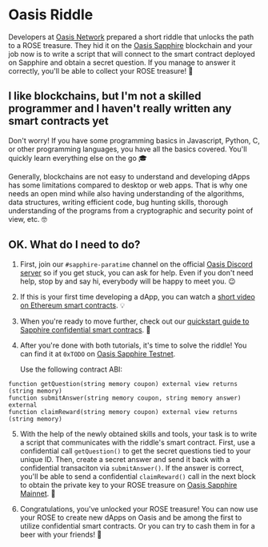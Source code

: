 # Oasis Riddle

Developers at [Oasis Network][oasis-network] prepared a short riddle
that unlocks the path to a ROSE treasure. They hid it on the [Oasis Sapphire][oasis-explorer]
blockchain and your job now is to write a script that will connect to the
smart contract deployed on Sapphire and obtain
a secret question. If you manage to answer it correctly, 
you'll be able to collect your ROSE treasure! 🌹

## I like blockchains, but I'm not a skilled programmer and  I haven't really written any smart contracts yet

Don't worry! If you have some programming basics in Javascript, Python, C, or other programming languages, you have all the basics covered. You'll quickly learn everything else on the go 🎓

Generally, blockchains are not easy to understand and developing dApps has
some limitations compared to desktop or web apps. That is why one needs 
an open mind while also having understanding of the algorithms, 
data structures, writing efficient code, bug hunting skills, thorough
understanding of the programs from a cryptographic and security point of view, etc. 🤓

## OK. What do I need to do?

1. First, join our `#sapphire-paratime` channel on the official
   [Oasis Discord server][oasis-discord] so if you get stuck, you can ask for help.
   Even if you don't need help, stop by and say hi, everybody will be happy to meet you. 😉

2. If this is your first time developing a dApp, you can watch a 
   [short video on Ethereum smart contracts][ethereum-tutorial]. 💡

3. When you're ready to move further, check out our 
   [quickstart guide to Sapphire confidential smart contracs][oasis-sapphire-quickstart]. 💎

4. After you're done with both tutorials, it's time to solve the riddle! You can find it at
   `0xTODO` on [Oasis Sapphire Testnet][oasis-explorer]. 
   
   Use the following contract ABI:

```solidity
function getQuestion(string memory coupon) external view returns (string memory)
function submitAnswer(string memory coupon, string memory answer) external
function claimReward(string memory coupon) external view returns (string memory)
```

5. With the help of the newly obtained skills and tools, your task is to write a script
   that communicates with the riddle's smart contract. First, use a confidential call
   `getQuestion()` to get the secret questions tied to your unique ID. Then, create
   a secret answer and send it back with a confidential transaciton via 
   `submitAnswer()`. If the answer is correct, you'll be able to send a confidential 
   `claimReward()` call in the next block to obtain the private key 
   to your ROSE treasure on [Oasis Sapphire Mainnet][oasis-explorer]. 🎉

6. Congratulations, you've unlocked your ROSE treasure! You can now use your ROSE
   to create new dApps on Oasis and be among the first to utilize confidential smart contracts. 
   Or you can try to cash them in for a beer with your friends! 🍻

[oasis-network]: https://oasisprotocol.org
[oasis-discord]: https://oasis.io/discord
[ethereum-tutorial]: https://ethereum.org/en/developers/tutorials/hello-world-smart-contract-fullstack/
[oasis-sapphire-quickstart]: https://docs.oasis.io/dapp/sapphire/quickstart
[oasis-explorer]: https://explorer.oasis.io/
[bitcoin-map]: https://map.bitcoin.com
